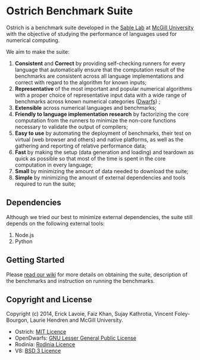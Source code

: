 Ostrich Benchmark Suite
==========================

Ostrich is a benchmark suite developed in the [Sable Lab](http://www.sable.mcgill.ca/) at [McGill University](//www.mcgill.ca/) with the objective of studying the performance of languages used for numerical computing.

We aim to make the suite:
 1. **Consistent** and **Correct** by providing self-checking runners for every language that automatically ensure that the computation result of the benchmarks are consistent across all language implementations and correct with regard to the algorithm for known inputs;
 2. **Representative** of the most important and popular numerical algorithms with a proper choice of representative input data with a wide range of benchmarks across known numerical categories ([Dwarfs](http://www.eecs.berkeley.edu/Pubs/TechRpts/2006/EECS-2006-183.pdf)) ;
 3. **Extensible** across numerical languages and benchmarks;
 4. **Friendly to language implementation research** by factorizing the core computation from the runners to minimize the non-core functions necessary to validate the output of compilers;
 5. **Easy to use** by automating the deployment of benchmarks, their test on virtual (web browser and others) and native platforms, as well as the gathering and reporting of relative performance data;
 6. **Fast** by making the setup (data generation and loading) and teardown as quick as possible so that most of the time is spent in the core computation in every language;
 7. **Small** by minimizing the amount of data needed to download the suite;
 8. **Simple** by minimizing the amount of external dependencies and tools required to run the suite;
 
Dependencies
------------------------
Although we tried our best to minimize external dependencies, the suite still depends on the following external tools:
 1. Node.js
 2. Python



Getting Started
------------------------
Please [read our wiki](../../wiki) for more details on obtaining the suite, description of the benchmarks and instruction on running the benchmarks.

Copyright and License
-------------------------
Copyright (c) 2014, Erick Lavoie, Faiz Khan, Sujay Kathrotia, Vincent Foley-Bourgon, Laurie Hendren and McGill University.

- Ostrich: [MIT Licence](LICENSE)
- OpenDwarfs: [GNU Lesser General Public License](//github.com/opendwarfs/OpenDwarfs/blob/master/LICENSE)
- Rodinia: [Rodinia Licence](//www.cs.virginia.edu/~sc5nf/license.htm)
- V8: [BSD 3 Licence](//developers.google.com/v8/terms)
